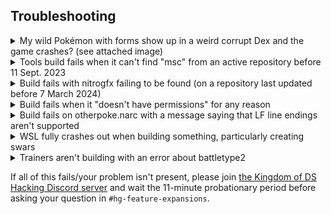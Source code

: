 ## Troubleshooting

<details>
<summary>My wild Pokémon with forms show up in a weird corrupt Dex and the game crashes? (see attached image)</summary>
<br>

![image](https://user-images.githubusercontent.com/16446370/210486548-d9bbe1a2-33a1-4b7d-b9b0-e9ca1d313c2b.png)

Ensure you are using the encounter macros properly in [`armips/data/encounters.s`](https://github.com/BluRosie/hg-engine/blob/main/armips/data/encounters.s) as per [[Wild Pokémon Table Documentation|Wild-Pokémon-Table-Documentation]].

This specific error was caused by specifying `pokemon SPECIES_RATTATA_ALOLAN` instead of `monwithform SPECIES_RATTATA, 1`.

</details>

<details>
<summary>Tools build fails when it can't find "msc" from an active repository before 11 Sept. 2023</summary>
<br>

Tools are now built automatically.  It is recommended you update.

After trying to deal with all of .NET's interoperability issues with WSL, I finally chose to switch on that date to just using `mono` instead.  Existing repositories just need to run:
```
sudo apt install mono-devel
make clean_tools --jobs
make build_tools --jobs
```
before running `make --jobs` again.  This will fix the hanging issue as well for `pngtobtx0` and `swav2swar`.  This was changed in [this commit](https://github.com/BluRosie/hg-engine/commit/e3151980745de629abe8120632c1fe952f1818f7).
</details>

<details>
<summary>Build fails with nitrogfx failing to be found (on a repository last updated before 7 March 2024)</summary>
<br>

Run these two commands to reinitialize the nitrogfx submodule as found [here](https://github.com/red031000/nitrogfx):
```
git submodule init
git submodule update
```
</details>

<details>
<summary>Build fails when it "doesn't have permissions" for any reason</summary>
<br>

Try running it again with `sudo` in front:  `sudo make -jX`
</details>

<details>
<summary>Build fails on otherpoke.narc with a message saying that LF line endings aren't supported</summary>
<br>

Run:
```
git rm -rf --cached .
git reset --hard HEAD
```
The affected pal files in `rawdata/otherpoke/arceus-fairy-normal.pal` and `rawdata/otherpoke/arceus-fairy-normal.pal` should now use CR LF line endings.  Alternatively, you can manually convert them yourselves with Notepad++.

The correct file will show "Windows (CR LF)" at the bottom right of the editor in Notepad++.
</details>

<details>
<summary>WSL fully crashes out when building something, particularly creating swars</summary>
<br>

Remove the `-jX` from the command, running just `make`.  It will take longer, but will take less memory, and thus won't crash WSL.
</details>

<details>
<summary>Trainers aren't building with an error about battletype2</summary>
<br>

The old trainer structure was a little misinformed, and fields we had labeled were wrong.  DSPRE also reads the trainer class as a 2-byte field instead of just a single byte field as the code reads it.  To fit in nicely, we made the trainer class a 2-byte field and fixed the old `battletype2` field to be just `battletype`, deleting the original `battletype` field that was directly after the `trainerclass` field.  This was changed in [this commit](https://github.com/BluRosie/hg-engine/commit/46a604edd4d1f2d3502b28a934de6ce5990e3247).
</details>

If all of this fails/your problem isn't present, please join [the Kingdom of DS Hacking Discord server](https://discord.gg/zAtqJDW2jC) and wait the 11-minute probationary period before asking your question in `#hg-feature-expansions`.
